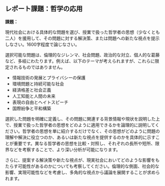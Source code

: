 ## レポート課題：哲学の応用

**課題：**

現代社会における具体的な問題を選び、授業で扱った哲学者の思想（少なくとも二人）を援用して、その問題に対する解決策、または問題への新たな視点を提示しなさい。1600字程度で論じなさい。

選択可能な問題は、倫理的なジレンマ、社会問題、政治的な対立、個人的な葛藤など、多岐にわたります。例えば、以下のテーマが考えられますが、これらに限定されるものではありません。

* 情報技術の発展とプライバシーの保護
* 環境問題と持続可能な社会
* 経済格差と社会正義
* 人工知能と人間の未来
* 表現の自由とヘイトスピーチ
* 国際紛争と平和構築

選択した問題を明確に定義し、その問題に関連する背景情報や現状を説明した上で、授業で扱った哲学者の思想をどのように適用できるかを論理的に説明してください。哲学者の思想を単に紹介するだけでなく、その思想がどのように問題の理解や解決に役立つのか、あるいは新たな視点を提供するのかを具体的に示すことが重要です。異なる哲学者の思想を比較・対照し、それぞれの長所や短所、限界などを考察することで、より深い分析が可能になります。

さらに、提案する解決策や新たな視点が、現実社会においてどのような影響をもたらす可能性があるのかについても考察してください。倫理的な側面、社会的な影響、実現可能性などを考慮し、多角的な視点から議論を展開することが求められます。
